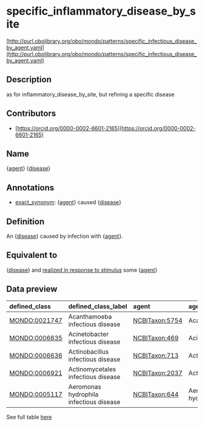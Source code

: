 # specific_inflammatory_disease_by_site 

[http://purl.obolibrary.org/obo/mondo/patterns/specific_infectious_disease_by_agent.yaml](http://purl.obolibrary.org/obo/mondo/patterns/specific_infectious_disease_by_agent.yaml)
## Description 



as for inflammatory_disease_by_site, but refining a specific disease
## Contributors 
* [https://orcid.org/0000-0002-6601-2165](https://orcid.org/0000-0002-6601-2165) 
## Name 

{[agent](http://purl.obolibrary.org/obo/NCBITaxon_1)} {[disease](http://purl.obolibrary.org/obo/MONDO_0000001)}

## Annotations 

* [exact_synonym](http://www.geneontology.org/formats/oboInOwl#hasExactSynonym): {[agent](http://purl.obolibrary.org/obo/NCBITaxon_1)} caused {[disease](http://purl.obolibrary.org/obo/MONDO_0000001)}

## Definition 

An {[disease](http://purl.obolibrary.org/obo/MONDO_0000001)} caused by infection with {[agent](http://purl.obolibrary.org/obo/NCBITaxon_1)}.

## Equivalent to 

{[disease](http://purl.obolibrary.org/obo/MONDO_0000001)} and [realized in response to stimulus](http://purl.obolibrary.org/obo/RO_0004028) some {[agent](http://purl.obolibrary.org/obo/NCBITaxon_1)}

## Data preview 
| defined_class                                | defined_class_label                     | agent                                         | agent_label          | disease                                      | disease_label      |
|:---------------------------------------------|:----------------------------------------|:----------------------------------------------|:---------------------|:---------------------------------------------|:-------------------|
| [MONDO:0021747](http://purl.obolibrary.org/obo/MONDO_0021747) | Acanthamoeba infectious disease         | [NCBITaxon:5754](http://purl.obolibrary.org/obo/NCBITaxon_5754) | Acanthamoeba         | [MONDO:0005550](http://purl.obolibrary.org/obo/MONDO_0005550) | infectious disease |
| [MONDO:0006635](http://purl.obolibrary.org/obo/MONDO_0006635) | Acinetobacter infectious disease        | [NCBITaxon:469](http://purl.obolibrary.org/obo/NCBITaxon_469)  | Acinetobacter        | [MONDO:0005550](http://purl.obolibrary.org/obo/MONDO_0005550) | infectious disease |
| [MONDO:0006636](http://purl.obolibrary.org/obo/MONDO_0006636) | Actinobacillus infectious disease       | [NCBITaxon:713](http://purl.obolibrary.org/obo/NCBITaxon_713)  | Actinobacillus       | [MONDO:0005550](http://purl.obolibrary.org/obo/MONDO_0005550) | infectious disease |
| [MONDO:0006921](http://purl.obolibrary.org/obo/MONDO_0006921) | Actinomycetales infectious disease      | [NCBITaxon:2037](http://purl.obolibrary.org/obo/NCBITaxon_2037) | Actinomycetales      | [MONDO:0005550](http://purl.obolibrary.org/obo/MONDO_0005550) | infectious disease |
| [MONDO:0005117](http://purl.obolibrary.org/obo/MONDO_0005117) | Aeromonas hydrophila infectious disease | [NCBITaxon:644](http://purl.obolibrary.org/obo/NCBITaxon_644)  | Aeromonas hydrophila | [MONDO:0005550](http://purl.obolibrary.org/obo/MONDO_0005550) | infectious disease |

See full table [here](https://github.com/monarch-initiative/mondo/blob/master/src/patterns/data/matches/specific_infectious_disease_by_agent.tsv) 
